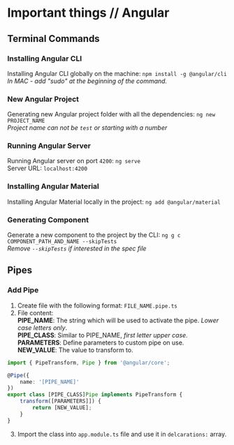 # Important things // Angular

## Terminal Commands

### Installing Angular CLI
Installing Angular CLI globally on the machine: `npm install -g @angular/cli`  
*In MAC - add "sudo" at the beginning of the command.*

### New Angular Project
Generating new Angular project folder with all the dependencies: `ng new PROJECT_NAME`  
*Project name can not be `test` or starting with a number*

### Running Angular Server
Running Angular server on port `4200`: `ng serve`  
Server URL: `localhost:4200`

### Installing Angular Material
Installing Angular Material locally in the project: `ng add @angular/material`

### Generating Component
Generate a new component to the project by the CLI: `ng g c COMPONENT_PATH_AND_NAME --skipTests`  
*Remove `--skipTests` if interested in the spec file*

## Pipes

### Add Pipe
1. Create file with the following format: `FILE_NAME.pipe.ts`
2. File content:  
**PIPE_NAME**: The string which will be used to activate the pipe. *Lower case letters only*.  
**PIPE_CLASS**: Similar to PIPE_NAME, *first letter upper case*.  
**PARAMETERS**: Define parameters to custom pipe on use.  
**NEW_VALUE**: The value to transform to.
```typescript
import { PipeTransform, Pipe } from '@angular/core';

@Pipe({
    name: '[PIPE_NAME]'
})
export class [PIPE_CLASS]Pipe implements PipeTransform {
    transform([PARAMETERS]]) {
        return [NEW_VALUE];
    }
}
```
3. Import the class into `app.module.ts` file and use it in `delcarations:` array.